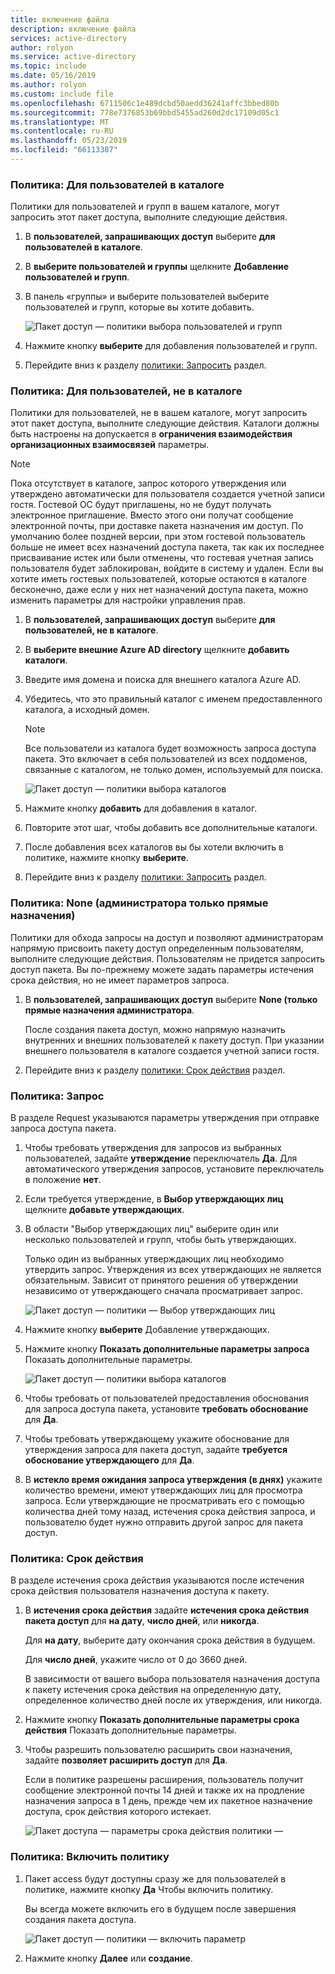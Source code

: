 ```yaml
---
title: включение файла
description: включение файла
services: active-directory
author: rolyon
ms.service: active-directory
ms.topic: include
ms.date: 05/16/2019
ms.author: rolyon
ms.custom: include file
ms.openlocfilehash: 6711506c1e489dcbd50aedd36241affc3bbed80b
ms.sourcegitcommit: 778e7376853b69bbd5455ad260d2dc17109d05c1
ms.translationtype: MT
ms.contentlocale: ru-RU
ms.lasthandoff: 05/23/2019
ms.locfileid: "66113387"
---
```

### <a name="policy-for-users-in-your-directory"></a>Политика: Для пользователей в каталоге

Политики для пользователей и групп в вашем каталоге, могут запросить этот пакет доступа, выполните следующие действия.

1. В **пользователей, запрашивающих доступ** выберите **для пользователей в каталоге**.

1. В **выберите пользователей и группы** щелкните **Добавление пользователей и групп**.

1. В панель «группы» и выберите пользователей выберите пользователей и групп, которые вы хотите добавить.

    ![Пакет доступ — политики выбора пользователей и групп](./media/active-directory-entitlement-management-policy/policy-select-users-groups.png)

1. Нажмите кнопку **выберите** для добавления пользователей и групп.

1. Перейдите вниз к разделу [политики: Запросить](#policy-request) раздел.

### <a name="policy-for-users-not-in-your-directory"></a>Политика: Для пользователей, не в каталоге

Политики для пользователей, не в вашем каталоге, могут запросить этот пакет доступа, выполните следующие действия. Каталоги должны быть настроены на допускается в **ограничения взаимодействия организационных взаимосвязей** параметры.

> [!NOTE]
> Пока отсутствует в каталоге, запрос которого утверждения или утверждено автоматически для пользователя создается учетной записи гостя. Гостевой ОС будут приглашены, но не будут получать электронное приглашение. Вместо этого они получат сообщение электронной почты, при доставке пакета назначения им доступ. По умолчанию более поздней версии, при этом гостевой пользователь больше не имеет всех назначений доступа пакета, так как их последнее присваивание истек или были отменены, что гостевая учетная запись пользователя будет заблокирован, войдите в систему и удален. Если вы хотите иметь гостевых пользователей, которые остаются в каталоге бесконечно, даже если у них нет назначений доступа пакета, можно изменить параметры для настройки управления прав.

1. В **пользователей, запрашивающих доступ** выберите **для пользователей, не в каталоге**.

1. В **выберите внешние Azure AD directory** щелкните **добавить каталоги**.

1. Введите имя домена и поиска для внешнего каталога Azure AD.

1. Убедитесь, что это правильный каталог с именем предоставленного каталога, а исходный домен.

    > [!NOTE]
    > Все пользователи из каталога будет возможность запроса доступа пакета. Это включает в себя пользователей из всех поддоменов, связанные с каталогом, не только домен, используемый для поиска.

    ![Пакет доступ — политики выбора каталогов](./media/active-directory-entitlement-management-policy/policy-select-directories.png)

1. Нажмите кнопку **добавить** для добавления в каталог.

1. Повторите этот шаг, чтобы добавить все дополнительные каталоги.

1. После добавления всех каталогов вы бы хотели включить в политике, нажмите кнопку **выберите**.

1. Перейдите вниз к разделу [политики: Запросить](#policy-request) раздел.

### <a name="policy-none-administrator-direct-assignments-only"></a>Политика: None (администратора только прямые назначения)

Политики для обхода запросы на доступ и позволяют администраторам напрямую присвоить пакету доступ определенным пользователям, выполните следующие действия. Пользователям не придется запросить доступ пакета. Вы по-прежнему можете задать параметры истечения срока действия, но не имеет параметров запроса.

1. В **пользователей, запрашивающих доступ** выберите **None (только прямые назначения администратора**.

    После создания пакета доступ, можно напрямую назначить внутренних и внешних пользователей к пакету доступ. При указании внешнего пользователя в каталоге создается учетной записи гостя.

1. Перейдите вниз к разделу [политики: Срок действия](#policy-expiration) раздел.

### <a name="policy-request"></a>Политика: Запрос

В разделе Request указываются параметры утверждения при отправке запроса доступа пакета.

1. Чтобы требовать утверждения для запросов из выбранных пользователей, задайте **утверждение** переключатель **Да**. Для автоматического утверждения запросов, установите переключатель в положение **нет**.

1. Если требуется утверждение, в **Выбор утверждающих лиц** щелкните **добавьте утверждающих**.

1. В области "Выбор утверждающих лиц" выберите один или несколько пользователей и групп, чтобы быть утверждающих.

    Только один из выбранных утверждающих лиц необходимо утвердить запрос. Утверждения из всех утверждающих не является обязательным. Зависит от принятого решения об утверждении независимо от утверждающего сначала просматривает запрос.

    ![Пакет доступ — политики — Выбор утверждающих лиц](./media/active-directory-entitlement-management-policy/policy-select-approvers.png)

1. Нажмите кнопку **выберите** Добавление утверждающих.

1. Нажмите кнопку **Показать дополнительные параметры запроса** Показать дополнительные параметры.

    ![Пакет доступ — политики выбора каталогов](./media/active-directory-entitlement-management-policy/policy-advanced-request.png)

1. Чтобы требовать от пользователей предоставления обоснования для запроса доступа пакета, установите **требовать обоснование** для **Да**.

1. Чтобы требовать утверждающему укажите обоснование для утверждения запроса для пакета доступ, задайте **требуется обоснование утверждающего** для **Да**.

1. В **истекло время ожидания запроса утверждения (в днях)** укажите количество времени, имеют утверждающих лиц для просмотра запроса. Если утверждающие не просматривать его с помощью количества дней тому назад, истечения срока действия запроса, и пользователю будет нужно отправить другой запрос для пакета доступ.

### <a name="policy-expiration"></a>Политика: Срок действия

В разделе истечения срока действия указываются после истечения срока действия пользователя назначения доступа к пакету.

1. В **истечения срока действия** задайте **истечения срока действия пакета доступ** для **на дату**, **число дней**, или **никогда**.

    Для **на дату**, выберите дату окончания срока действия в будущем.

    Для **число дней**, укажите число от 0 до 3660 дней.

    В зависимости от вашего выбора пользователя назначения доступа к пакету истечения срока действия на определенную дату, определенное количество дней после их утверждения, или никогда.

1. Нажмите кнопку **Показать дополнительные параметры срока действия** Показать дополнительные параметры.

1. Чтобы разрешить пользователю расширить свои назначения, задайте **позволяет расширить доступ** для **Да**.

    Если в политике разрешены расширения, пользователь получит сообщение электронной почты 14 дней и также их на продление назначения запроса в 1 день, прежде чем их пакетное назначение доступа, срок действия которого истекает.

    ![Пакет доступа — параметры срока действия политики —](./media/active-directory-entitlement-management-policy/policy-expiration.png)

### <a name="policy-enable-policy"></a>Политика: Включить политику

1. Пакет access будут доступны сразу же для пользователей в политике, нажмите кнопку **Да** Чтобы включить политику.

    Вы всегда можете включить его в будущем после завершения создания пакета доступа.

    ![Пакет доступ — политики — включить параметр](./media/active-directory-entitlement-management-policy/policy-enable.png)

1. Нажмите кнопку **Далее** или **создание**.
